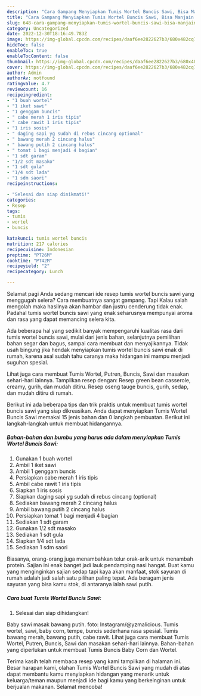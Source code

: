 ```yaml
---
description: "Cara Gampang Menyiapkan Tumis Wortel Buncis Sawi, Bisa Manjain Lidah"
title: "Cara Gampang Menyiapkan Tumis Wortel Buncis Sawi, Bisa Manjain Lidah"
slug: 648-cara-gampang-menyiapkan-tumis-wortel-buncis-sawi-bisa-manjain-lidah
category: Uncategorized
date: 2022-12-30T18:16:49.783Z
image: https://img-global.cpcdn.com/recipes/daaf6ee2822627b3/680x482cq70/tumis-wortel-buncis-sawi-foto-resep-utama.jpg
hideToc: false
enableToc: true
enableTocContent: false
thumbnail: https://img-global.cpcdn.com/recipes/daaf6ee2822627b3/680x482cq70/tumis-wortel-buncis-sawi-foto-resep-utama.jpg
cover: https://img-global.cpcdn.com/recipes/daaf6ee2822627b3/680x482cq70/tumis-wortel-buncis-sawi-foto-resep-utama.jpg
author: Admin
authorAv: notfound
ratingvalue: 4.7
reviewcount: 16
recipeingredient:
- "1 buah wortel"
- "1 iket sawi"
- "1 genggam buncis"
- " cabe merah 1 iris tipis"
- " cabe rawit 1 iris tipis"
- "1 iris sosis"
- " daging sapi yg sudah di rebus cincang optional"
- " bawang merah 2 cincang halus"
- " bawang putih 2 cincang halus"
- " tomat 1 bagi menjadi 4 bagian"
- "1 sdt garam"
- "1/2 sdt masako"
- "1 sdt gula"
- "1/4 sdt lada"
- "1 sdm saori"
recipeinstructions:

- "Selesai dan siap dinikmati!"
categories:
- Resep
tags:
- tumis
- wortel
- buncis

katakunci: tumis wortel buncis 
nutrition: 217 calories
recipecuisine: Indonesian
preptime: "PT26M"
cooktime: "PT42M"
recipeyield: "2"
recipecategory: Lunch

---
```



Selamat pagi Anda sedang mencari ide resep tumis wortel buncis sawi yang menggugah selera? Cara membuatnya sangat gampang. Tapi Kalau salah mengolah maka hasilnya akan hambar dan justru cenderung tidak enak. Padahal tumis wortel buncis sawi yang enak seharusnya mempunyai aroma dan rasa yang dapat memancing selera kita.


Ada beberapa hal yang sedikit banyak mempengaruhi kualitas rasa dari tumis wortel buncis sawi, mulai dari jenis bahan, selanjutnya pemilihan bahan segar dan bagus, sampai cara membuat dan menyajikannya. Tidak usah bingung jika hendak menyiapkan tumis wortel buncis sawi enak di rumah, karena asal sudah tahu caranya maka hidangan ini mampu menjadi suguhan spesial.

Lihat juga cara membuat Tumis Wortel, Putren, Buncis, Sawi dan masakan sehari-hari lainnya. Tampilkan resep dengan: Resep green bean casserole, creamy, gurih, dan mudah ditiru. Resep oseng tauge buncis, gurih, sedap, dan mudah ditiru di rumah.


Berikut ini ada beberapa tips dan trik praktis untuk membuat tumis wortel buncis sawi yang siap dikreasikan. Anda dapat menyiapkan Tumis Wortel Buncis Sawi memakai 15 jenis bahan dan 0 langkah pembuatan. Berikut ini langkah-langkah untuk membuat hidangannya.

<!--inarticleads1-->

##### Bahan-bahan dan bumbu yang harus ada dalam menyiapkan Tumis Wortel Buncis Sawi:

1. Gunakan 1 buah wortel
1. Ambil 1 iket sawi
1. Ambil 1 genggam buncis
1. Persiapkan  cabe merah 1 iris tipis
1. Ambil  cabe rawit 1 iris tipis
1. Siapkan 1 iris sosis
1. Siapkan  daging sapi yg sudah di rebus cincang (optional)
1. Sediakan  bawang merah 2 cincang halus
1. Ambil  bawang putih 2 cincang halus
1. Persiapkan  tomat 1 bagi menjadi 4 bagian
1. Sediakan 1 sdt garam
1. Gunakan 1/2 sdt masako
1. Sediakan 1 sdt gula
1. Siapkan 1/4 sdt lada
1. Sediakan 1 sdm saori


Biasanya, orang-orang juga menambahkan telur orak-arik untuk menambah protein. Sajian ini enak banget jadi lauk pendamping nasi hangat. Buat kamu yang menginginkan sajian sedap tapi kaya akan manfaat, stok sayuran di rumah adalah jadi salah satu pilihan paling tepat. Ada beragam jenis sayuran yang bisa kamu stok, di antaranya ialah sawi putih. 

<!--inarticleads2-->

##### Cara buat Tumis Wortel Buncis Sawi:


1. Selesai dan siap dihidangkan!

Baby sawi masak bawang putih. foto: Instagram/@yzmalicious. Tumis wortel, sawi, baby corn, tempe, buncis sederhana rasa spesial. Tumis bawang merah, bawang putih, cabe rawit. Lihat juga cara membuat Tumis Wortel, Putren, Buncis, Sawi dan masakan sehari-hari lainnya. Bahan-bahan yang diperlukan untuk membuat Tumis Buncis Baby Corn dan Wortel. 

Terima kasih telah membaca resep yang kami tampilkan di halaman ini. Besar harapan kami, olahan Tumis Wortel Buncis Sawi yang mudah di atas dapat membantu kamu menyiapkan hidangan yang menarik untuk keluarga/teman maupun menjadi ide bagi kamu yang berkeinginan untuk berjualan makanan. Selamat mencoba!
